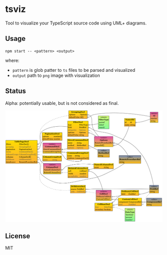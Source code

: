 # tsviz

Tool to visualize your TypeScript source code using UML+ diagrams.

## Usage

`npm start -- <pattern> <output>`

where:

- `pattern` is glob patter to `ts` files to be parsed and visualized
- `output` path to `png` image with visualization

## Status

Alpha: potentially usable, but is not considered as final.

![example](example.png)

## License

MIT
